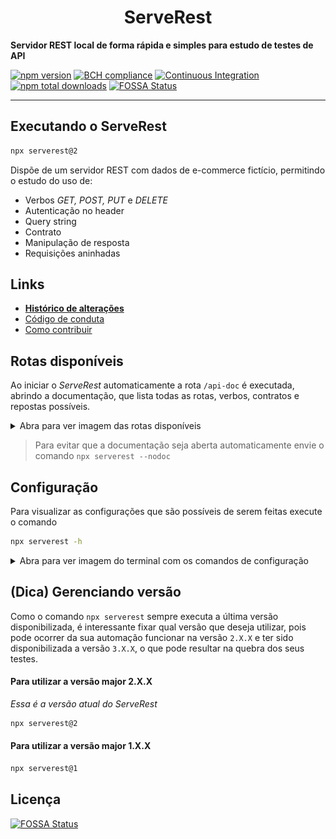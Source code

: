 
<h1 align="center">ServeRest</h1>

**Servidor REST local de forma rápida e simples para estudo de testes de API**

[![npm version](https://badge.fury.io/js/serverest.svg)](https://npmjs.com/package/serverest)
[![BCH compliance](https://bettercodehub.com/edge/badge/PauloGoncalvesBH/serverest?branch=master)](https://bettercodehub.com/results/PauloGoncalvesBH/serverest)
[![Continuous Integration](https://github.com/PauloGoncalvesBH/serverest/workflows/Continuous%20Integration/badge.svg)](https://github.com/PauloGoncalvesBH/serverest/actions)
[![npm total downloads](https://img.shields.io/npm/dt/serverest.svg)](https://npmjs.com/package/serverest)
[![FOSSA Status](https://app.fossa.io/api/projects/git%2Bgithub.com%2FPauloGoncalvesBH%2Fserverest.svg?type=shield)](https://app.fossa.io/projects/git%2Bgithub.com%2FPauloGoncalvesBH%2Fserverest?ref=badge_shield)

---

## Executando o ServeRest

```sh
npx serverest@2
```

Dispõe de um servidor REST com dados de e-commerce fictício, permitindo o estudo do uso de:
- Verbos *GET, POST, PUT* e *DELETE*
- Autenticação no header
- Query string
- Contrato
- Manipulação de resposta
- Requisições aninhadas

## Links

- **[Histórico de alterações](/CHANGELOG.md)**
- [Código de conduta](/CODE_OF_CONDUCT.md)
- [Como contribuir](/CONTRIBUTING.md)

## Rotas disponíveis

Ao iniciar o _ServeRest_ automaticamente a rota `/api-doc` é executada, abrindo a documentação, que lista todas as rotas, verbos, contratos e repostas possíveis.

<details><summary>Abra para ver imagem das rotas disponíveis</summary>

<img alt="Lista de rotas disponibilizdas pelo ServeRest" src="./img/rotas.png" height="700">

---

</details>

> Para evitar que a documentação seja aberta automaticamente envie o comando `npx serverest --nodoc`

## Configuração

Para visualizar as configurações que são possíveis de serem feitas execute o comando

```sh
npx serverest -h
```

<details><summary>Abra para ver imagem do terminal com os comandos de configuração</summary>

![Informação de opções e exemplos fornecidos no terminal](./img/terminalHelp.png)

---

</details>

## (Dica) Gerenciando versão

Como o comando `npx serverest` sempre executa a última versão disponibilizada, é interessante fixar qual versão que deseja utilizar, pois pode ocorrer da sua automação funcionar na versão `2.X.X` e ter sido disponibilizada a versão `3.X.X`, o que pode resultar na quebra dos seus testes.

#### Para utilizar a versão major 2.X.X

_Essa é a versão atual do ServeRest_

```sh
npx serverest@2
```

#### Para utilizar a versão major 1.X.X

```sh
npx serverest@1
```

## Licença

[![FOSSA Status](https://app.fossa.io/api/projects/git%2Bgithub.com%2FPauloGoncalvesBH%2Fserverest.svg?type=large)](https://app.fossa.io/projects/git%2Bgithub.com%2FPauloGoncalvesBH%2Fserverest?ref=badge_large)
